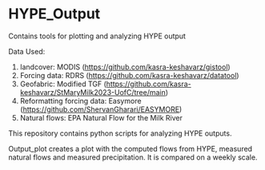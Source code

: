 # HYPE_Output
Contains tools for plotting and analyzing HYPE output

Data Used:
1. landcover: MODIS (https://github.com/kasra-keshavarz/gistool)
2. Forcing data: RDRS (https://github.com/kasra-keshavarz/datatool)
3. Geofabric: Modified TGF (https://github.com/kasra-keshavarz/StMaryMilk2023-UofC/tree/main)
4. Reformatting forcing data: Easymore (https://github.com/ShervanGharari/EASYMORE)
5. Natural flows: EPA Natural Flow for the Milk River

This repository contains python scripts for analyzing HYPE outputs. 

Output_plot creates a plot with the computed flows from HYPE, measured natural flows and 
measured precipitation. It is compared on a weekly scale.


